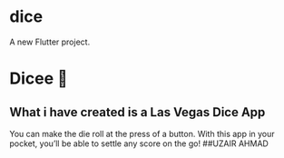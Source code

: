 # dice

A new Flutter project.
# Dicee 🎲

## What i have  created is a Las Vegas Dice App

You can make the die roll at the press of a button. With this app in your pocket, you’ll be able to settle any score on the go!
##UZAIR AHMAD
